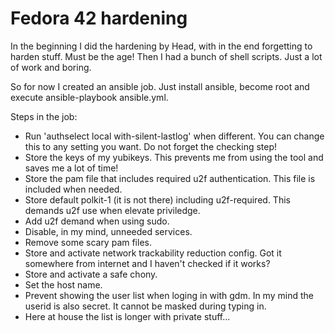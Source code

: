 # Fedora 42 hardening
In the beginning I did the hardening by Head, with in the end forgetting to harden stuff. Must be the age!
Then I had a bunch of shell scripts. Just a lot of work and boring.

So for now I created an ansible job. Just install ansible, become root and execute ansible-playbook ansible.yml.

Steps in the job:
- Run 'authselect local with-silent-lastlog' when different. You can change this to any setting you want. Do not forget the checking step!
- Store the keys of my yubikeys. This prevents me from using the tool and saves me a lot of time!
- Store the pam file that includes required u2f authentication. This file is included when needed.
- Store default polkit-1 (it is not there) including u2f-required. This demands u2f use when elevate priviledge.
- Add u2f demand when using sudo.
- Disable, in my mind, unneeded services.
- Remove some scary pam files.
- Store and activate network trackability reduction config. Got it somewhere from internet and I haven't checked if it works?
- Store and activate a safe chony.
- Set the host name.
- Prevent showing the user list when loging in with gdm. In my mind the userid is also secret. It cannot be masked during typing in.
- Here at house the list is longer with private stuff...
